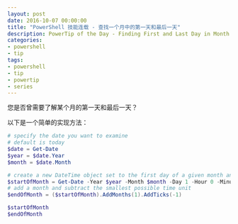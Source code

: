 ```yaml
---
layout: post
date: 2016-10-07 00:00:00
title: "PowerShell 技能连载 - 查找一个月中的第一天和最后一天"
description: PowerTip of the Day - Finding First and Last Day in Month
categories:
- powershell
- tip
tags:
- powershell
- tip
- powertip
- series
---
```

您是否曾需要了解某个月的第一天和最后一天？

以下是一个简单的实现方法：

```powershell
# specify the date you want to examine
# default is today
$date = Get-Date
$year = $date.Year
$month = $date.Month

# create a new DateTime object set to the first day of a given month and year
$startOfMonth = Get-Date -Year $year -Month $month -Day 1 -Hour 0 -Minute 0 -Second 0 -Millisecond 0
# add a month and subtract the smallest possible time unit
$endOfMonth = ($startOfMonth).AddMonths(1).AddTicks(-1)

$startOfMonth
$endOfMonth
```

<!--本文国际来源：[Finding First and Last Day in Month](http://community.idera.com/powershell/powertips/b/tips/posts/finding-first-and-last-day-in-month)-->
